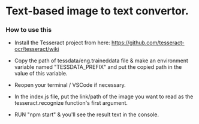 # Text-based image to text convertor.

### How to use this

- Install the Tesseract project from here: https://github.com/tesseract-ocr/tesseract/wiki
- Copy the path of tessdata/eng.traineddata file & make an environment variable named "TESSDATA_PREFIX" and put the copied path in the value of this variable.
- Reopen your terminal / VSCode if necessary.

- In the index.js file, put the link/path of the image you want to read as the tesseract.recognize function's first argument.
- RUN "npm start" & you'll see the result text in the console.
